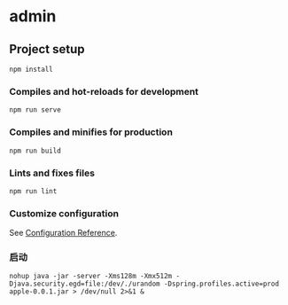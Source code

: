 # admin

## Project setup
```
npm install
```

### Compiles and hot-reloads for development
```
npm run serve
```

### Compiles and minifies for production
```
npm run build
```

### Lints and fixes files
```
npm run lint
```

### Customize configuration
See [Configuration Reference](https://cli.vuejs.org/config/).

### 启动
```
nohup java -jar -server -Xms128m -Xmx512m -Djava.security.egd=file:/dev/./urandom -Dspring.profiles.active=prod apple-0.0.1.jar > /dev/null 2>&1 &
```

